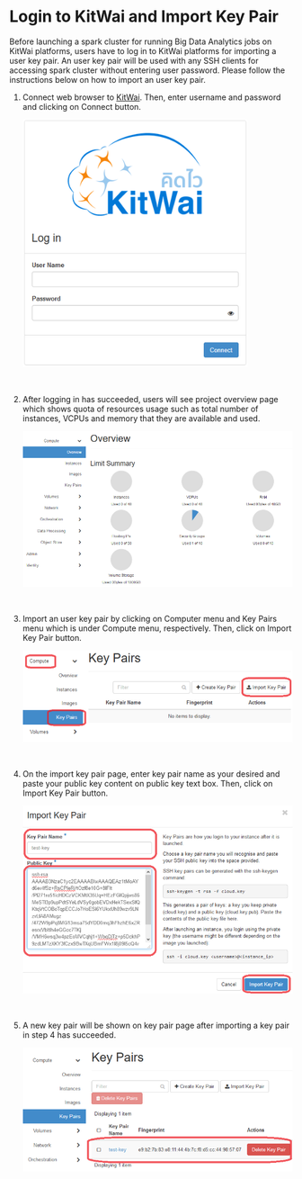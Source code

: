 # Login to KitWai and Import Key Pair 

Before launching a spark cluster for running Big Data Analytics jobs on KitWai platforms, users have to log in to KitWai platforms for importing  a user key pair. An user key pair will be used with any SSH clients for accessing spark cluster without entering user password. Please follow the instructions below on how to import an user key pair.

1. Connect web browser to [KitWai](https://kitwai.com). Then, enter username and password and clicking on Connect button.

   <img src="loginpage.png" width="400">

   ​

2. After logging in has succeeded, users will see project overview page which shows quota of resources usage such as total number of instances, VCPUs and memory that they are available and used.

   <img src="overviewpage.png" width="600">

   ​

3. Import an user key pair by clicking on Computer menu and Key Pairs menu which is under Compute menu, respectively. Then, click on Import Key Pair button.

   <img src="importkeypair-1.png" width="600">

   ​

4. On the import key pair page, enter key pair name as your desired and paste your public key content on public key text box. Then, click on Import Key Pair button.

   <img src="importkeypair-2.png" width="600">

   ​

5. A new key pair will be shown on key pair page after importing a key pair in step 4 has succeeded.

   <img src="importkeypair-3.png" width="600">

   ​

